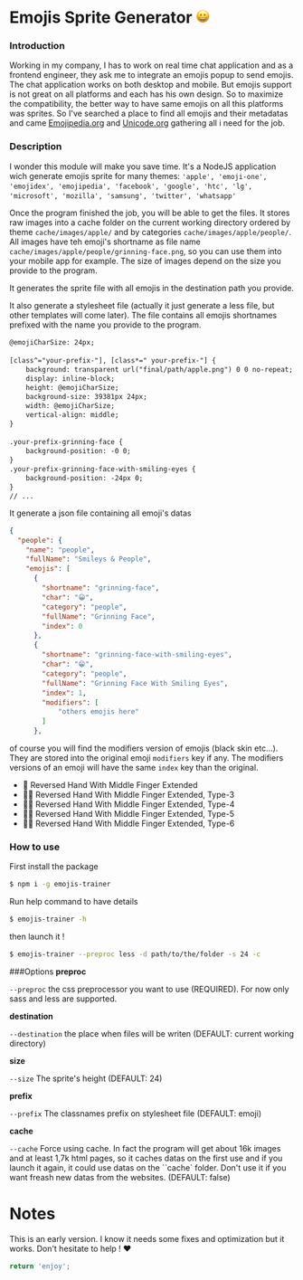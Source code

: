 # Emojis Sprite Generator ![emoji](https://github.com/arthur-feral/emojis-sprites-generator/blob/master/tests/generator/imageGenerator/images/grinning-face.png)

### Introduction
Working in my company, I has to work on real time chat application and as a frontend engineer, they ask me to integrate an emojis popup to send emojis. The chat application works on both desktop and mobile. But emojis support is not great on all platforms and each has his own design. So to maximize the compatibility, the better way to have same emojis on all this platforms was sprites. So I've searched a place to find all emojis and their metadatas and came [Emojipedia.org](http://emojipedia.org/) and [Unicode.org](http://unicode.org/emoji/charts/full-emoji-list.html) gathering all i need for the job.

### Description

I wonder this module will make you save time. It's a NodeJS application wich generate emojis sprite for many themes:
`
'apple', 'emoji-one', 'emojidex', 'emojipedia', 'facebook', 'google', 'htc', 'lg', 'microsoft', 'mozilla', 'samsung', 'twitter', 'whatsapp'
`

Once the program finished the job, you will be able to get the files.
It stores raw images into a cache folder on the current working directory ordered by theme `cache/images/apple/` and by categories `cache/images/apple/people/`. All images have teh emoji's shortname as file name `cache/images/apple/people/grinning-face.png`, so you can use them into your mobile app for example. The size of images depend on the size you provide to the program.

It generates the sprite file with all emojis in the destination path you provide.

It also generate a stylesheet file (actually it just generate a less file, but other templates will come later). The file contains all emojis shortnames prefixed with the name you provide to the program.
```less
@emojiCharSize: 24px;

[class^="your-prefix-"], [class*=" your-prefix-"] {
    background: transparent url("final/path/apple.png") 0 0 no-repeat;
    display: inline-block;
    height: @emojiCharSize;
    background-size: 39381px 24px;
    width: @emojiCharSize;
    vertical-align: middle;
}

.your-prefix-grinning-face {
    background-position: -0 0;
}
.your-prefix-grinning-face-with-smiling-eyes {
    background-position: -24px 0;
}
// ...
```

It generate a json file containing all emoji's datas

```JSON
{
  "people": {
    "name": "people",
    "fullName": "Smileys & People",
    "emojis": [
      {
        "shortname": "grinning-face",
        "char": "😀",
        "category": "people",
        "fullName": "Grinning Face",
        "index": 0
      },
      {
        "shortname": "grinning-face-with-smiling-eyes",
        "char": "😁",
        "category": "people",
        "fullName": "Grinning Face With Smiling Eyes",
        "index": 1,
        "modifiers": [
            "others emojis here"
        ]
      },
```

of course you will find the modifiers version of emojis (black skin etc...). They are stored into the original emoji `modifiers` key if any. The modifiers versions of an emoji will have the same `index` key than the original.
- 🖕 Reversed Hand With Middle Finger Extended
- 🖕🏼 Reversed Hand With Middle Finger Extended, Type-3
- 🖕🏽 Reversed Hand With Middle Finger Extended, Type-4
- 🖕🏾 Reversed Hand With Middle Finger Extended, Type-5
- 🖕🏿 Reversed Hand With Middle Finger Extended, Type-6

### How to use
First install the package
```bash
$ npm i -g emojis-trainer
```

Run help command to have details
```bash
$ emojis-trainer -h
```

then launch it !
```bash
$ emojis-trainer --preproc less -d path/to/the/folder -s 24 -c
```
###Options
**preproc**

```--preproc``` the css preprocessor you want to use (REQUIRED). For now only sass and less are supported.

**destination**

```--destination``` the place when files will be writen (DEFAULT: current working directory)

**size**

```--size``` The sprite's height (DEFAULT: 24)

**prefix**

```--prefix``` The classnames prefix on stylesheet file (DEFAULT: emoji)

**cache**

```--cache``` Force using cache. In fact the program will get about 16k images and at least 1,7k html pages, so it caches datas on the first use and if you launch it again, it could use datas on the ``cache` folder. Don't use it if you want freash new datas from the websites. (DEFAULT: false)

# Notes
This is an early version. I know it needs some fixes and optimization but it works.
Don't hesitate to help ! ❤️

```javascript
return 'enjoy';
```

